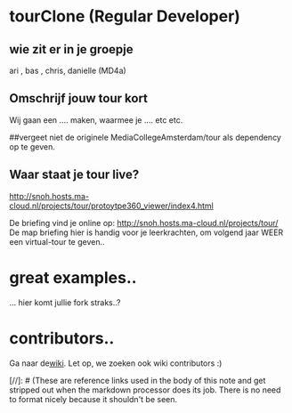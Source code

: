 # tourClone (Regular Developer)

## wie zit er in je groepje
ari , bas , chris, danielle (MD4a)

## Omschrijf jouw tour kort 
Wij gaan een .... maken, waarmee je .... etc etc.

##vergeet niet de originele MediaCollegeAmsterdam/tour als dependency op te geven.

## Waar staat je tour live?
http://snoh.hosts.ma-cloud.nl/projects/tour/protoytpe360_viewer/index4.html

De briefing vind je online op:
http://snoh.hosts.ma-cloud.nl/projects/tour/
De map briefing hier is handig voor je leerkrachten, om volgend jaar WEER een virtual-tour te geven..

# great examples..
... hier komt jullie fork straks..?


# contributors..
Ga naar de[wiki].
Let op, we zoeken ook wiki contributors :)

[//]: # (These are reference links used in the body of this note and get stripped out when the markdown processor does its job. There is no need to format nicely because it shouldn't be seen. 

   [wiki]: <https://github.com/MediacollegeAmsterdam/tour/wiki>
